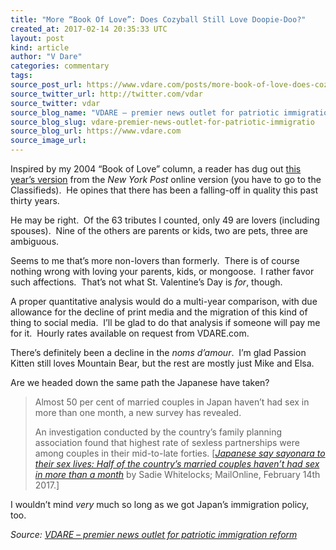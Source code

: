 ```yaml
---
title: "More “Book Of Love”: Does Cozyball Still Love Doopie-Doo?"
created_at: 2017-02-14 20:35:33 UTC
layout: post
kind: article
author: "V Dare"
categories: commentary
tags: 
source_post_url: https://www.vdare.com/posts/more-book-of-love-does-cozyball-still-love-doopie-doo
source_twitter_url: http://twitter.com/vdar
source_twitter: vdar
source_blog_name: "VDARE – premier news outlet for patriotic immigration reform"
source_blog_slug: vdare-premier-news-outlet-for-patriotic-immigratio
source_blog_url: https://www.vdare.com
source_image_url: 
---
```

<div class="pf-content"><p>Inspired by my 2004 &#8220;Book of Love&#8221; column, a reader has dug out <a href="http://nyp.nypost.com/classifieds/20170214/classifieds.pdf">this year&#8217;s version</a> from the <em>New York Post</em> online version (you have to go to the Classifieds).  He opines that there has been a falling-off in quality this past thirty years.</p>
<p>He may be right.  Of the 63 tributes I counted, only 49 are lovers (including spouses).  Nine of the others are parents or kids, two are pets, three are ambiguous.</p>
<p>Seems to me that&#8217;s more non-lovers than formerly.  There is of course nothing wrong with loving your parents, kids, or mongoose.  I rather favor such affections.  That&#8217;s not what St. Valentine&#8217;s Day is <em>for</em>, though.</p>
<p>A proper quantitative analysis would do a multi-year comparison, with due allowance for the decline of print media and the migration of this kind of thing to social media.  I&#8217;ll be glad to do that analysis if someone will pay me for it.  Hourly rates available on request from VDARE.com.</p><!-- TAG START { player: "7518-804336-VDare - Outstream - Rev", owner: "ONE Video by AOL", for: "ONE Video by AOL" - BEINJS } --><div id="57966237cc52c74a5e1363c4" class="vdb_player vdb_57966237cc52c74a5e1363c456bcd17ce4b018167fea5539">    <script type="text/javascript" src="//delivery.vidible.tv/jsonp/pid=57966237cc52c74a5e1363c4/56bcd17ce4b018167fea5539_bein.js"></script></div><!-- TAG END { date: 07/25/16 } -->
<p>There&#8217;s definitely been a decline in the <em>noms d&#8217;amour</em>.  I&#8217;m glad Passion Kitten still loves Mountain Bear, but the rest are mostly just Mike and Elsa.</p>
<p>Are we headed down the same path the Japanese have taken?</p>
<blockquote><p>Almost 50 per cent of married couples in Japan haven&#8217;t had sex in more than one month, a new survey has revealed.</p>
<p>An investigation conducted by the country’s family planning association found that highest rate of sexless partnerships were among couples in their mid-to-late forties. [<a href="http://www.dailymail.co.uk/news/article-4223990/Nearly-half-Japanese-couples-haven-t-sex-month.html"><em>Japanese say sayonara to their sex lives: Half of the country&#8217;s married couples haven&#8217;t had sex in more than a month</em></a><em> </em>by Sadie Whitelocks; MailOnline, February 14th 2017.]</p></blockquote>
<p>I wouldn&#8217;t mind <em>very</em> much so long as we got Japan&#8217;s immigration policy, too.</p>
</div><div class="">
    <i>Source: <a href="https://www.vdare.com">VDARE – premier news outlet for patriotic immigration reform</a></i>
</div>
